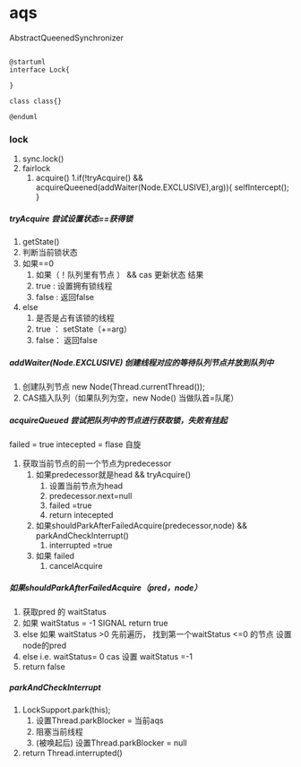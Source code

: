 # aqs
AbstractQueenedSynchronizer


```plantUml

@startuml
interface Lock{

}

class class{}
 
@enduml
```


### lock
1. sync.lock()
2. fairlock
    1. acquire()
        1.if(!tryAcquire() && acquireQueened(addWaiter(Node.EXCLUSIVE),arg)){
            selfIntercept();
        }




##### tryAcquire 尝试设置状态==获得锁
1. getState() 
2. 判断当前锁状态
3. 如果==0
   1. 如果（！队列里有节点 ） && cas 更新状态 结果
   2. true : 设置拥有锁线程
   3. false : 返回false
4. else 
   1. 是否是占有该锁的线程
   2. true ： setState（+=arg）
   3. false： 返回false

##### addWaiter(Node.EXCLUSIVE) 创建线程对应的等待队列节点并放到队列中
1. 创建队列节点 new Node(Thread.currentThread());
2. CAS插入队列（如果队列为空，new Node() 当做队首=队尾）

##### acquireQueued 尝试把队列中的节点进行获取锁，失败有挂起
failed = true
intecepted = flase
自旋
1. 获取当前节点的前一个节点为predecessor
   1. 如果predecessor就是head &&  tryAcquire()
      1. 设置当前节点为head
      2. predecessor.next=null
      3. failed =true
      4. return intecepted
   2. 如果shouldParkAfterFailedAcquire(predecessor,node) && parkAndCheckInterrupt()
      1. interrupted =true
   3. 如果 failed 
      1. cancelAcquire

##### 如果shouldParkAfterFailedAcquire（pred，node）
1. 获取pred 的 waitStatus
2. 如果 waitStatus = -1 SIGNAL return true
3. else 如果 waitStatus >0  先前遍历， 找到第一个waitStatus <=0 的节点 设置node的pred
4. else i.e. waitStatus= 0 cas 设置 waitStatus =-1
5. return false

##### parkAndCheckInterrupt
1.  LockSupport.park(this);  
    1.  设置Thread.parkBlocker = 当前aqs 
    2.  阻塞当前线程
    3.  (被唤起后) 设置Thread.parkBlocker = null 
2.  return Thread.interrupted()